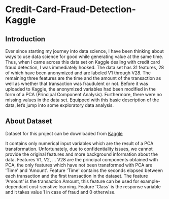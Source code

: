 # Credit-Card-Fraud-Detection-Kaggle

## Introduction
Ever since starting my journey into data science, I have been thinking about ways to use data science for good while generating value at the same time. Thus, when I came across this data set on Kaggle dealing with credit card fraud detection, I was immediately hooked. The data set has 31 features, 28 of which have been anonymized and are labeled V1 through V28. The remaining three features are the time and the amount of the transaction as well as whether that transaction was fraudulent or not. Before it was uploaded to Kaggle, the anonymized variables had been modified in the form of a PCA (Principal Component Analysis). Furthermore, there were no missing values in the data set. Equipped with this basic description of the data, let’s jump into some exploratory data analysis.

## About Dataset
Dataset for this project can be downloaded from [Kaggle](https://www.kaggle.com/mlg-ulb/creditcardfraud)

It contains only numerical input variables which are the result of a PCA transformation. Unfortunately, due to confidentiality issues, we cannot provide the original features and more background information about the data. Features V1, V2, … V28 are the principal components obtained with PCA, the only features which have not been transformed with PCA are 'Time' and 'Amount'. Feature 'Time' contains the seconds elapsed between each transaction and the first transaction in the dataset. The feature 'Amount' is the transaction Amount, this feature can be used for example-dependant cost-senstive learning. Feature 'Class' is the response variable and it takes value 1 in case of fraud and 0 otherwise.
